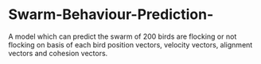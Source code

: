 # Swarm-Behaviour-Prediction-
A model which can predict the swarm of 200 birds are flocking or not flocking on basis of each bird position vectors, velocity vectors, alignment vectors and cohesion vectors.
